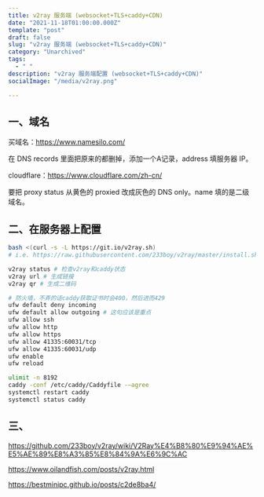 ```yaml
---
title: v2ray 服务端 (websocket+TLS+caddy+CDN)
date: "2021-11-18T01:00:00.000Z"
template: "post"
draft: false
slug: "v2ray 服务端 (websocket+TLS+caddy+CDN)"
category: "Unarchived"
tags:
  - " "
description: "v2ray 服务端配置 (websocket+TLS+caddy+CDN)"
socialImage: "/media/v2ray.png"

---
```


## 一、域名

买域名：https://www.namesilo.com/

在 DNS records 里面把原来的都删掉，添加一个A记录，address 填服务器 IP。

cloudflare：https://www.cloudflare.com/zh-cn/

要把 proxy status 从黄色的 proxied 改成灰色的 DNS only。name 填的是二级域名。

## 二、在服务器上配置

```bash
bash <(curl -s -L https://git.io/v2ray.sh)
# i.e. https://raw.githubusercontent.com/233boy/v2ray/master/install.sh?v
```

```bash
v2ray status # 检查v2ray和caddy状态
v2ray url # 生成链接
v2ray qr # 生成二维码
```

```bash
# 防火墙，不弄的话caddy获取证书时会400，然后进而429
ufw default deny incoming
ufw default allow outgoing # 这句应该是重点
ufw allow ssh
ufw allow http
ufw allow https
ufw allow 41335:60031/tcp
ufw allow 41335:60031/udp
ufw enable
ufw reload
```

```bash
ulimit -n 8192
caddy -conf /etc/caddy/Caddyfile -—agree
systemctl restart caddy
systemctl status caddy
```

## 三、

https://github.com/233boy/v2ray/wiki/V2Ray%E4%B8%80%E9%94%AE%E5%AE%89%E8%A3%85%E8%84%9A%E6%9C%AC

https://www.oilandfish.com/posts/v2ray.html

https://bestminipc.github.io/posts/c2de8ba4/

